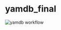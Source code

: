 # yamdb_final
![yamdb workflow](https://github.com/RiteHist/yamdb_final/actions/workflows/yamdb_final.yml/badge.svg)
